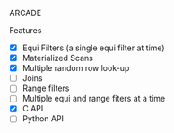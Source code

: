 ARCADE


Features 

- [x] Equi Filters (a single equi filter at time)
- [x] Materialized Scans
- [x] Multiple random row look-up
- [ ] Joins
- [ ] Range filters
- [ ] Multiple equi and range fiters at a time
- [x] C API
- [ ] Python API 
